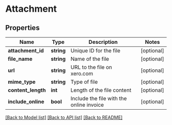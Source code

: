 # Attachment

## Properties
Name | Type | Description | Notes
------------ | ------------- | ------------- | -------------
**attachment_id** | **string** | Unique ID for the file | [optional] 
**file_name** | **string** | Name of the file | [optional] 
**url** | **string** | URL to the file on xero.com | [optional] 
**mime_type** | **string** | Type of file | [optional] 
**content_length** | **int** | Length of the file content | [optional] 
**include_online** | **bool** | Include the file with the online invoice | [optional] 

[[Back to Model list]](../README.md#documentation-for-models) [[Back to API list]](../README.md#documentation-for-api-endpoints) [[Back to README]](../README.md)


